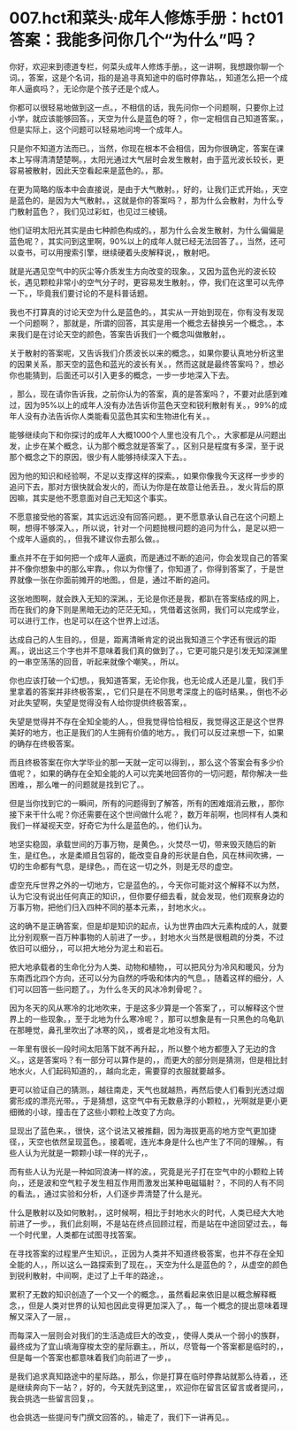 # 007.hct和菜头·成年人修炼手册：hct01 答案：我能多问你几个“为什么”吗？

你好，欢迎来到德道专栏，何菜头成年人修炼手册。，这一讲啊，我想跟你聊一个词。，答案，这是个名词，指的是追寻真知途中的临时停靠站。，知道怎么把一个成年人逼疯吗？，无论你是个孩子还是个成人。

你都可以很轻易地做到这一点。，不相信的话，我先问你一个问题啊，只要你上过小学，就应该能够回答。，天空为什么是蓝色的呀？，你一定相信自己知道答案。，但是实际上，这个问题可以轻易地问垮一个成年人。

只是你不知道方法而已。，当然，你现在根本不会相信，因为你很确定，答案在课本上写得清清楚楚啊。，太阳光通过大气层时会发生散射，由于蓝光波长较长，更容易被散射，因此天空看起来是蓝色的。，那。

在更为简略的版本中会直接说，是由于大气散射。，好的，让我们正式开始。，天空是蓝色的，是因为大气散射。，这就是你的答案吗？，那为什么会散射，为什么专门散射蓝色？，我们见过彩虹，也见过三棱镜。

他们证明太阳光其实是由七种颜色构成的。，那为什么会发生散射，为什么偏偏是蓝色呢？，其实问到这里啊，90%以上的成年人就已经无法回答了。，当然，还可以查书，可以用搜索引擎，继续硬着头皮解释说，，散射吧。

就是光遇见空气中的灰尘等介质发生方向改变的现象。，又因为蓝色光的波长较长，遇见颗粒非常小的空气分子时，更容易发生散射。，停，我们在这里可以先停一下。，毕竟我们要讨论的不是科普话题。

我也不打算真的讨论天空为什么是蓝色的。，其实从一开始到现在，你有没有发现一个问题啊？，那就是，所谓的回答，其实是用一个概念去替换另一个概念。，本来我们是在讨论天空的颜色，答案告诉我们一个概念叫做散射，。

关于散射的答案呢，又告诉我们介质波长以来的概念。，如果你要认真地分析这里的因果关系，那天空的蓝色和蓝光的波长有关。，然而这就是最终答案吗？，想必你也能猜到，后面还可以引入更多的概念，一步一步地深入下去。

，那么，现在请你告诉我，之前你认为的答案，真的是答案吗？，不要对此感到难过，因为95%以上的成年人没有办法告诉你蓝色天空和锐利散射有关。，99%的成年人没有办法告诉你人类能看见蓝色其实和生物进化有关。。

能够继续向下和你探讨的成年人大概1000个人里也没有几个。，大家都是从问题出发，止步在某个概念，认为那个概念就是答案了。，区别只是程度有多深，至于说那个概念之下的原因，很少有人能够持续深入下去。。

因为他的知识和经验啊，不足以支撑这样的探索。，如果你像我今天这样一步步的追问下去，那对方很快就会发火的，而认为你是在故意让他丢丑。，发火背后的原因嘛，其实是他不愿意面对自己无知这个事实。

不愿意接受他的答案，其实远远没有回答问题。，更不愿意承认自己在这个问题上啊，想得不够深入。，所以说，针对一个问题抛根问题的追问为什么，是足以把一个成年人逼疯的。，但我不建议你去那么做。。

重点并不在于如何把一个成年人逼疯，而是通过不断的追问，你会发现自己的答案并不像你想象中的那么牢靠。，你以为你懂了，你知道了，你得到答案了，于是世界就像一张在你面前摊开的地图。，但是，通过不断的追问。

这张地图啊，就会跌入无知的深渊。，无论是你还是我，都趴在答案结成的网上，而在我们的身下则是黑暗无边的茫茫无知。，凭借着这张网，我们可以完成学业，可以进行工作，也足可以在这个世界上过活。

达成自己的人生目的。，但是，距离清晰肯定的说出我知道三个字还有很远的距离。，说出这三个字也并不意味着我们真的做到了。，它更可能只是引发无知深渊里的一串空荡荡的回音，听起来就像个嘲笑。，所以。

你也应该打破一个幻想。，我知道答案，无论你我，也无论成人还是儿童，我们手里拿着的答案并非终极答案，，它们只是在不同思考深度上的临时结果。，倒也不必对此失望啊，失望是觉得没有人给你提供终极答案，。

失望是觉得并不存在全知全能的人。，但我觉得恰恰相反，我觉得这正是这个世界美好的地方，也正是我们的人生拥有价值的地方。，我们可以反过来想一下，如果的确存在终极答案。

而且终极答案在你大学毕业的那一天就一定可以得到，，那么这个答案会有多少价值呢？，如果的确存在全知全能的人可以完美地回答你的一切问题，帮你解决一些困难，，那么唯一的问题就是找到它了。。

但是当你找到它的一瞬间，所有的问题得到了解答，所有的困难烟消云散，，那你接下来干什么呢？你还需要在这个世间做什么呢？，数万年前啊，也同样有人类和我们一样凝视天空，好奇它为什么是蓝色的。，他们认为。

地坚实稳固，承载世间的万事万物，是黄色。，火焚尽一切，带来毁灭随后的新生，是红色。，水是柔顺且包容的，能改变自身的形状是白色，风在林间吹拂，一切的生命都有气息，是绿色。，而在这一切之外，则是无尽的虚空。

虚空充斥世界之外的一切地方，它是蓝色的。，今天你可能对这个解释不以为然，认为它没有说出任何真正的知识，，但你要仔细去看，就会发现，他们观察身边的万事万物，把他们归入四种不同的基本元素，，封地水火。。

这的确不是正确答案，但是却是知识的起点，认为世界由四大元素构成的人，就要比分别观察一百万种事物的人前进了一步。，封地水火当然是很粗疏的分类，不过依旧可以细分，，可以把大地分为泥土和岩石。

把大地承载者的生命化分为人类、动物和植物，，可以把风分为冷风和暖风，分为东南西北四个方向，还可以分为自然的呼吸和体内的气息。，随着这样的细分，人们可以回答一些问题了。，为什么冬天的风冰冷刺骨呢？。

因为冬天的风从寒冷的北地吹来，于是这多少算是一个答案了，，可以解释这个世界上的一些现象。，至于北地为什么寒冷呢？，那可以想象是有一只黑色的乌龟趴在那睡觉，鼻孔里吹出了冰寒的风，，或者是北地没有太阳。

一年里有很长一段时间太阳落下就不再升起，，所以整个地方都堕入了无边的含义。，这是答案吗？有一部分可以算作是的，，而更大的部分则是猜测，但是相比封地水火，人们起码知道的，，越向北走，需要穿的衣服就要越多。

更可以验证自己的猜测。，越往南走，天气也就越热，再然后使人们看到光透过烟雾形成的漂亮光带。，于是猜想，这空气中有无数悬浮的小颗粒，，光啊就是更小更细微的小球，撞击在了这些小颗粒上改变了方向。

显现出了蓝色来。，很快，这个说法又被推翻，因为海拔更高的地方空气更加捷径，，天空也依然呈现蓝色。，接着呢，连光本身是什么也产生了不同的理解。，有些人认为光就是一颗颗小球一样的光子，。

而有些人认为光是一种如同浪涛一样的波。，究竟是光子打在空气中的小颗粒上转向，，还是波和空气粒子发生相互作用而激发出某种电磁辐射？，不同的人有不同的看法。，通过实验和分析，人们逐步弄清楚了什么是光。

什么是散射以及如何散射。，这时候啊，相比于封地水火的时代，人类已经大大地前进了一步。，我们此刻啊，不是站在终点回顾过程，而是站在中途回望过去。，每一个时代里，人类都在试图寻找答案。

在寻找答案的过程里产生知识。，正因为人类并不知道终极答案，也并不存在全知全能的人，，所以这么一路探索到了现在。，天空为什么是蓝色的？，从虚空的颜色到锐利散射，中间啊，走过了上千年的路途，。

累积了无数的知识创造了一个又一个的概念。，虽然看起来依旧是以概念解释概念，，但是人类对世界的认知也因此变得更加深入了。，每一个概念的提出意味着理解又深入了一层，。

而每深入一层则会对我们的生活造成巨大的改变，，使得人类从一个弱小的族群，最终成为了宜山填海穿梭太空的星际霸主。，所以，尽管每一个答案都是临时的，，但是每一个答案也都意味着我们向前进了一步，。

是我们追求真知路途中的星际路。，那么，你是打算在临时停靠站就那么待着，，还是继续奔向下一站？，好的，今天就先到这里，，欢迎你在留言区留言或者提问，，我会挑选一些留言回复，。

也会挑选一些提问专门撰文回答的。，输走了，我们下一讲再见。。